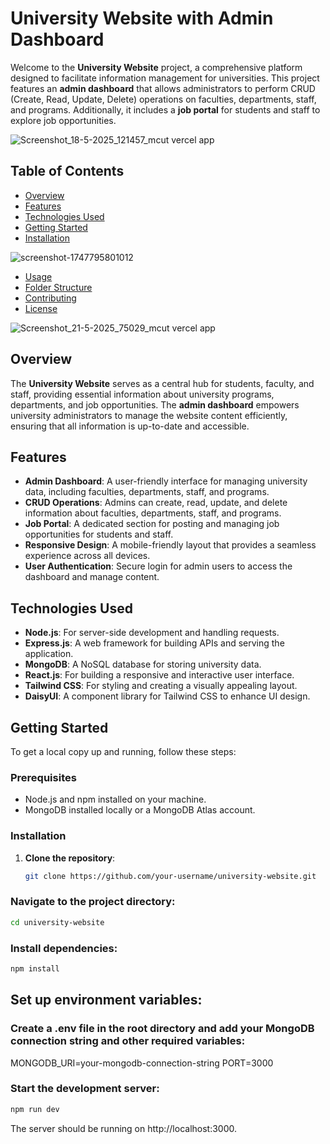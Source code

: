 # University Website with Admin Dashboard

Welcome to the **University Website** project, a comprehensive platform designed to facilitate information management for universities. This project features an **admin dashboard** that allows administrators to perform CRUD (Create, Read, Update, Delete) operations on faculties, departments, staff, and programs. Additionally, it includes a **job portal** for students and staff to explore job opportunities.

![Screenshot_18-5-2025_121457_mcut vercel app](https://github.com/user-attachments/assets/14a624a1-356f-45fe-825b-d744f94d57e6)


## Table of Contents

- [Overview](#overview)
- [Features](#features)
- [Technologies Used](#technologies-used)
- [Getting Started](#getting-started)
- [Installation](#installation)

![screenshot-1747795801012](https://github.com/user-attachments/assets/42a09c65-2e35-4fd3-a5eb-5c482f92e2e5)

- [Usage](#usage)
- [Folder Structure](#folder-structure)
- [Contributing](#contributing)
- [License](#license)


![Screenshot_21-5-2025_75029_mcut vercel app](https://github.com/user-attachments/assets/312fb4f8-f856-40ae-bdca-fec7bbe7cd13)

## Overview

The **University Website** serves as a central hub for students, faculty, and staff, providing essential information about university programs, departments, and job opportunities. The **admin dashboard** empowers university administrators to manage the website content efficiently, ensuring that all information is up-to-date and accessible.

## Features

- **Admin Dashboard**: A user-friendly interface for managing university data, including faculties, departments, staff, and programs.
- **CRUD Operations**: Admins can create, read, update, and delete information about faculties, departments, staff, and programs.
- **Job Portal**: A dedicated section for posting and managing job opportunities for students and staff.
- **Responsive Design**: A mobile-friendly layout that provides a seamless experience across all devices.
- **User Authentication**: Secure login for admin users to access the dashboard and manage content.

## Technologies Used

- **Node.js**: For server-side development and handling requests.
- **Express.js**: A web framework for building APIs and serving the application.
- **MongoDB**: A NoSQL database for storing university data.
- **React.js**: For building a responsive and interactive user interface.
- **Tailwind CSS**: For styling and creating a visually appealing layout.
- **DaisyUI**: A component library for Tailwind CSS to enhance UI design.

## Getting Started

To get a local copy up and running, follow these steps:

### Prerequisites

- Node.js and npm installed on your machine.
- MongoDB installed locally or a MongoDB Atlas account.

### Installation

1. **Clone the repository**:

   ```bash
   git clone https://github.com/your-username/university-website.git

### Navigate to the project directory:

```bash
cd university-website
```
### Install dependencies:

```bash
npm install
```
## Set up environment variables:

### Create a .env file in the root directory and add your MongoDB connection string and other required variables:

MONGODB_URI=your-mongodb-connection-string
PORT=3000
### Start the development server:

```bash
npm run dev
```
The server should be running on http://localhost:3000.
